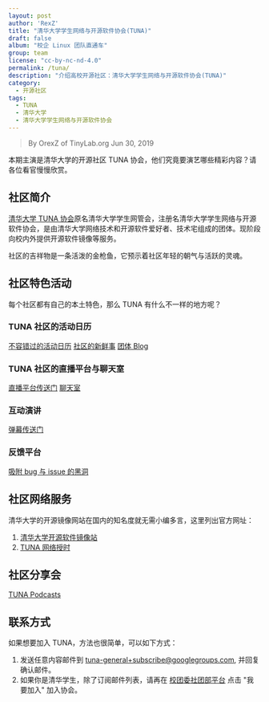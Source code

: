```yaml
---
layout: post
author: 'RexZ'
title: "清华大学学生网络与开源软件协会(TUNA)"
draft: false
album: "校企 Linux 团队直通车"
group: team
license: "cc-by-nc-nd-4.0"
permalink: /tuna/
description: "介绍高校开源社区：清华大学学生网络与开源软件协会(TUNA)"
category:
  - 开源社区
tags:
  - TUNA
  - 清华大学
  - 清华大学学生网络与开源软件协会
---
```


> By OrexZ of TinyLab.org
> Jun 30, 2019

本期主演是清华大学的开源社区 TUNA 协会，他们究竟要演艺哪些精彩内容？请各位看官慢慢欣赏。


## 社区简介

[清华大学 TUNA 协会][1]原名清华大学学生网管会，注册名清华大学学生网络与开源软件协会，是由清华大学网络技术和开源软件爱好者、技术宅组成的团体。现阶段向校内外提供开源软件镜像等服务。

社区的吉祥物是一条活泼的金枪鱼，它预示着社区年轻的朝气与活跃的灵魂。


## 社区特色活动

每个社区都有自己的本土特色，那么 TUNA 有什么不一样的地方呢？

### TUNA 社区的活动日历

[不容错过的活动日历][6]
[社区的新鲜事][11]
[团体 Blog][12]

### TUNA 社区的直播平台与聊天室

[直播平台传送门][7]
[聊天室][8]


### 互动演讲

[弹幕传送门][9]

### 反馈平台

[吸附 bug 与 issue 的黑洞][10]


## 社区网络服务

清华大学的开源镜像网站在国内的知名度就无需小编多言，这里列出官方网址：

1. [清华大学开源软件镜像站][4]
2. [TUNA 网络授时][5]


## 社区分享会

[TUNA Podcasts][13]


## 联系方式

如果想要加入 TUNA，方法也很简单，可以如下方式：

1. 发送任意内容邮件到 [tuna-general+subscribe@googlegroups.com][3], 并回复确认邮件。 
2. 如果你是清华学生，除了订阅邮件列表，请再在 [校团委社团部平台][2] 点击 "我要加入" 加入协会。



[1]: https://tuna.moe/
[2]: http://shetuan.student.tsinghua.edu.cn/f/ckstzy/20140027
[3]: mailto:tuna-general+subscribe@googlegroups.com
[4]: https://mirrors.tuna.tsinghua.edu.cn/
[5]: https://tuna.moe/help/ntp/
[6]: https://tuna.moe/cal/
[7]: https://live.tuna.tsinghua.edu.cn/
[8]: https://fishroom.tuna.moe/
[9]: http://dm.tuna.moe/

[10]: https://github.com/tuna/issues/
[11]: https://tuna.moe/events/
[12]: https://tuna.moe/blog/
[13]: https://podcast.tuna.moe/

